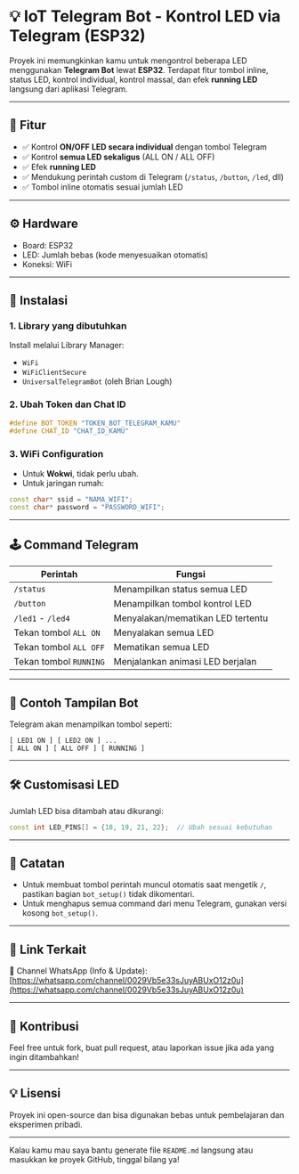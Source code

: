# 💡 IoT Telegram Bot - Kontrol LED via Telegram (ESP32)

Proyek ini memungkinkan kamu untuk mengontrol beberapa LED menggunakan **Telegram Bot** lewat **ESP32**. Terdapat fitur tombol inline, status LED, kontrol individual, kontrol massal, dan efek **running LED** langsung dari aplikasi Telegram.

---

## 🔧 Fitur

* ✅ Kontrol **ON/OFF LED secara individual** dengan tombol Telegram
* ✅ Kontrol **semua LED sekaligus** (ALL ON / ALL OFF)
* ✅ Efek **running LED**
* ✅ Mendukung perintah custom di Telegram (`/status`, `/button`, `/led`, dll)
* ✅ Tombol inline otomatis sesuai jumlah LED

---

## ⚙️ Hardware

* Board: ESP32
* LED: Jumlah bebas (kode menyesuaikan otomatis)
* Koneksi: WiFi

---

## 🧾 Instalasi

### 1. **Library yang dibutuhkan**

Install melalui Library Manager:

* `WiFi`
* `WiFiClientSecure`
* `UniversalTelegramBot`
  (oleh Brian Lough)

### 2. **Ubah Token dan Chat ID**

```cpp
#define BOT_TOKEN "TOKEN_BOT_TELEGRAM_KAMU"
#define CHAT_ID "CHAT_ID_KAMU"
```

### 3. **WiFi Configuration**

* Untuk **Wokwi**, tidak perlu ubah.
* Untuk jaringan rumah:

```cpp
const char* ssid = "NAMA_WIFI";
const char* password = "PASSWORD_WIFI";
```

---

## 🕹️ Command Telegram

| Perintah               | Fungsi                            |
| ---------------------- | --------------------------------- |
| `/status`              | Menampilkan status semua LED      |
| `/button`              | Menampilkan tombol kontrol LED    |
| `/led1` - `/led4`      | Menyalakan/mematikan LED tertentu |
| Tekan tombol `ALL ON`  | Menyalakan semua LED              |
| Tekan tombol `ALL OFF` | Mematikan semua LED               |
| Tekan tombol `RUNNING` | Menjalankan animasi LED berjalan  |

---

## 📱 Contoh Tampilan Bot

Telegram akan menampilkan tombol seperti:

```
[ LED1 ON ] [ LED2 ON ] ...
[ ALL ON ] [ ALL OFF ] [ RUNNING ]
```

---

## 🛠️ Customisasi LED

Jumlah LED bisa ditambah atau dikurangi:

```cpp
const int LED_PINS[] = {18, 19, 21, 22};  // Ubah sesuai kebutuhan
```

---

## 📌 Catatan

* Untuk membuat tombol perintah muncul otomatis saat mengetik `/`, pastikan bagian `bot_setup()` tidak dikomentari.
* Untuk menghapus semua command dari menu Telegram, gunakan versi kosong `bot_setup()`.

---

## 🔗 Link Terkait

📢 Channel WhatsApp (Info & Update):
[https://whatsapp.com/channel/0029Vb5e33sJuyABUxO12z0u](https://whatsapp.com/channel/0029Vb5e33sJuyABUxO12z0u)

---

## 🤝 Kontribusi

Feel free untuk fork, buat pull request, atau laporkan issue jika ada yang ingin ditambahkan!

---

## 💡 Lisensi

Proyek ini open-source dan bisa digunakan bebas untuk pembelajaran dan eksperimen pribadi.

---

Kalau kamu mau saya bantu generate file `README.md` langsung atau masukkan ke proyek GitHub, tinggal bilang ya!

